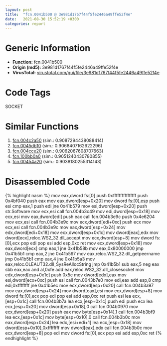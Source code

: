 ```yaml
---
layout: post
title:  "fcn.0041b500 @ 3e981d1767f44f5fe2446a49ffe52f4e"
date:   2021-08-30 15:52:19 +0300
categories: report
---
```


# Generic Information
- **Function:** fcn.0041b500
- **Origin (md5):** 3e981d1767f44f5fe2446a49ffe52f4e
- **VirusTotal:** [virustotal.com/gui/file/3e981d1767f44f5fe2446a49ffe52f4e][virustotal_ref]

# Code Tags
<span class="tag" id="SOCKET">SOCKET</span>


# Similar Functions

1. [fcn.004c2a50][similar_1_ref] (sim.: 0.9087294438088414)
2. [fcn.0045db10][similar_2_ref] (sim.: 0.9068407162622296)
3. [fcn.004cce20][similar_3_ref] (sim.: 0.9062067608707663)
4. [fcn.100bb0a0][similar_4_ref] (sim.: 0.9051240430780855)
5. [fcn.00454a20][similar_5_ref] (sim.: 0.9038180255314143)


# Disassembled Code

{% highlight nasm %}
mov eax,dword fs:[0]
push 0xffffffffffffffff
push 0x4bf040
push eax
mov eax,dword[esp+0x20]
mov dword fs:[0],esp
push esi
cmp eax,1
push edi
jne 0x41b579
mov esi,dword[esp+0x20]
push str.Software
mov ecx,esi
call fcn.004b3c49
mov edi,dword[esp+0x18]
mov ecx,esi
mov eax,dword[edi]
push eax
call fcn.004b3e9c
push 0x4e6204
mov ecx,esi
call fcn.004b3e9c
mov ecx,dword[edi+0xc]
push ecx
mov ecx,esi
call fcn.004b3e9c
mov eax,dword[esp+0x24]
mov edx,dword[edi+0x18]
mov ecx,dword[esp+0x1c]
mov dword[eax],edx
mov dword[ecx],reloc.WS2_32.dll_accept
mov ecx,dword[esp+8]
mov dword fs:[0],ecx
pop edi
pop esi
add esp,0xc
ret 
mov ecx,dword[esp+0x18]
mov eax,dword[ecx]
cmp eax,1
jne 0x41b58b
mov eax,0x80000000
jmp 0x41b5b1
cmp eax,2
jne 0x41b597
mov eax,reloc.WS2_32.dll_getpeername
jmp 0x41b5b1
cmp eax,4
jne 0x41b5a3
mov eax,reloc.OLEAUT32.dll_SysReAllocString
jmp 0x41b5b1
sub eax,5
neg eax
sbb eax,eax
and al,0xfe
add eax,reloc.WS2_32.dll_closesocket
mov edx,dword[esp+0x1c]
push 0x5c
mov dword[edx],eax
mov esi,dword[ecx+0xc]
push esi
call fcn.0043b7e0
mov edi,eax
add esp,8
cmp edi,0xffffffff
jne 0x41b5ec
mov ecx,dword[esp+0x20]
call fcn.004b3a97
mov eax,dword[esp+0x24]
mov dword[eax],esi
mov ecx,dword[esp+8]
mov dword fs:[0],ecx
pop edi
pop esi
add esp,0xc
ret 
push esi
lea ecx,[esp+0x1c]
call fcn.004b3b7a
lea ecx,[esp+0x1c]
push edi
push ecx
lea ecx,[esp+0x20]
mov dword[esp+0x18],0
call fcn.004b0970
mov ecx,dword[esp+0x20]
push eax
mov byte[esp+0x14],1
call fcn.004b3bf9
lea ecx,[esp+0x1c]
mov byte[esp+0x10],0
call fcn.004b3b0c
mov eax,dword[esp+0x24]
lea edx,[esi+edi+1]
lea ecx,[esp+0x18]
mov dword[esp+0x10],0xffffffff
mov dword[eax],edx
call fcn.004b3b0c
mov ecx,dword[esp+8]
pop edi
mov dword fs:[0],ecx
pop esi
add esp,0xc
ret 
{% endhighlight %}


[similar_1_ref]: /report/fcn.004c2a50@279a61b1e76da49531f1f16fd1102a2d
[similar_2_ref]: /report/fcn.0045db10@289859175c221b107317af7727d26c17
[similar_3_ref]: /report/fcn.004cce20@279a61b1e76da49531f1f16fd1102a2d
[similar_4_ref]: /report/fcn.100bb0a0@89dc67d2f980e8488f97b1bf8cb24258
[similar_5_ref]: /report/fcn.00454a20@4fe6510221c33bf023f6abed461fc13f
[virustotal_ref]: https://www.virustotal.com/gui/file/3e981d1767f44f5fe2446a49ffe52f4e